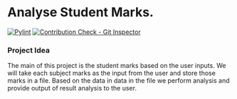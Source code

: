 # Analyse Student Marks.

[![Pylint](https://github.com/manoharbrvara/260848_mini_project/actions/workflows/pylint.yml/badge.svg)](https://github.com/manoharbrvara/260848_mini_project/actions/workflows/pylint.yml)
[![Contribution Check - Git Inspector](https://github.com/manoharbrvara/260848_mini_project/actions/workflows/gitinspector.yml/badge.svg)](https://github.com/manoharbrvara/Stepin_mini_project_LTTS/actions/workflows/gitinspector.yml)

### Project Idea 

The main of this project is the student marks based on the user inputs. We will take each subject marks as the input from the 
user and store those marks in a file. Based on the data in data in the file we perform analysis and provide output of result analysis to the user.











